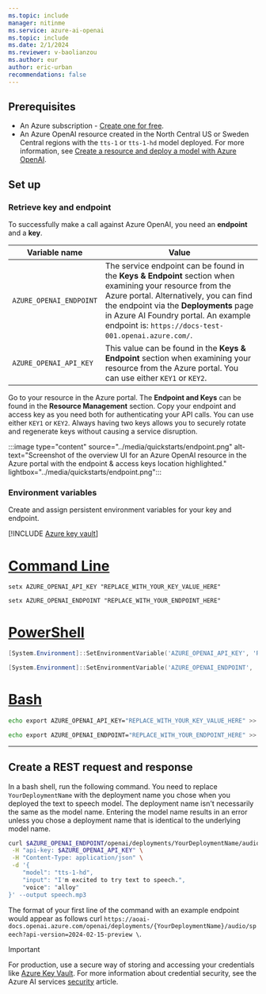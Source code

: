 ```yaml
---
ms.topic: include
manager: nitinme
ms.service: azure-ai-openai
ms.topic: include
ms.date: 2/1/2024
ms.reviewer: v-baolianzou
ms.author: eur
author: eric-urban
recommendations: false
---
```


## Prerequisites

- An Azure subscription - [Create one for free](https://azure.microsoft.com/free/cognitive-services?azure-portal=true).
- An Azure OpenAI resource created in the North Central US or Sweden Central regions with the `tts-1` or `tts-1-hd` model deployed. For more information, see [Create a resource and deploy a model with Azure OpenAI](../how-to/create-resource.md).

## Set up

### Retrieve key and endpoint

To successfully make a call against Azure OpenAI, you need an **endpoint** and a **key**.

|Variable name | Value |
|--------------------------|-------------|
| `AZURE_OPENAI_ENDPOINT`               | The service endpoint can be found in the **Keys & Endpoint** section when examining your resource from the Azure portal. Alternatively, you can find the endpoint via the **Deployments** page in Azure AI Foundry portal. An example endpoint is: `https://docs-test-001.openai.azure.com/`.|
| `AZURE_OPENAI_API_KEY` | This value can be found in the **Keys & Endpoint** section when examining your resource from the Azure portal. You can use either `KEY1` or `KEY2`.|

Go to your resource in the Azure portal. The **Endpoint and Keys** can be found in the **Resource Management** section. Copy your endpoint and access key as you need both for authenticating your API calls. You can use either `KEY1` or `KEY2`. Always having two keys allows you to securely rotate and regenerate keys without causing a service disruption.

:::image type="content" source="../media/quickstarts/endpoint.png" alt-text="Screenshot of the overview UI for an Azure OpenAI resource in the Azure portal with the endpoint & access keys location highlighted." lightbox="../media/quickstarts/endpoint.png":::

### Environment variables

Create and assign persistent environment variables for your key and endpoint.

[!INCLUDE [Azure key vault](~/reusable-content/ce-skilling/azure/includes/ai-services/security/azure-key-vault.md)]

# [Command Line](#tab/command-line)

```CMD
setx AZURE_OPENAI_API_KEY "REPLACE_WITH_YOUR_KEY_VALUE_HERE" 
```

```CMD
setx AZURE_OPENAI_ENDPOINT "REPLACE_WITH_YOUR_ENDPOINT_HERE" 
```

# [PowerShell](#tab/powershell)

```powershell
[System.Environment]::SetEnvironmentVariable('AZURE_OPENAI_API_KEY', 'REPLACE_WITH_YOUR_KEY_VALUE_HERE', 'User')
```

```powershell
[System.Environment]::SetEnvironmentVariable('AZURE_OPENAI_ENDPOINT', 'REPLACE_WITH_YOUR_ENDPOINT_HERE', 'User')
```

# [Bash](#tab/bash)

```Bash
echo export AZURE_OPENAI_API_KEY="REPLACE_WITH_YOUR_KEY_VALUE_HERE" >> /etc/environment && source /etc/environment
```

```Bash
echo export AZURE_OPENAI_ENDPOINT="REPLACE_WITH_YOUR_ENDPOINT_HERE" >> /etc/environment && source /etc/environment
```
---


## Create a REST request and response

In a bash shell, run the following command. You need to replace `YourDeploymentName` with the deployment name you chose when you deployed the text to speech model. The deployment name isn't necessarily the same as the model name. Entering the model name results in an error unless you chose a deployment name that is identical to the underlying model name.

```bash
curl $AZURE_OPENAI_ENDPOINT/openai/deployments/YourDeploymentName/audio/speech?api-version=2024-02-15-preview \
 -H "api-key: $AZURE_OPENAI_API_KEY" \
 -H "Content-Type: application/json" \
 -d '{
    "model": "tts-1-hd",
    "input": "I'm excited to try text to speech.",
    "voice": "alloy"
}' --output speech.mp3
```

The format of your first line of the command with an example endpoint would appear as follows curl `https://aoai-docs.openai.azure.com/openai/deployments/{YourDeploymentName}/audio/speech?api-version=2024-02-15-preview \`. 

> [!IMPORTANT]
> For production, use a secure way of storing and accessing your credentials like [Azure Key Vault](/azure/key-vault/general/overview). For more information about credential security, see the Azure AI services [security](../../security-features.md) article.


